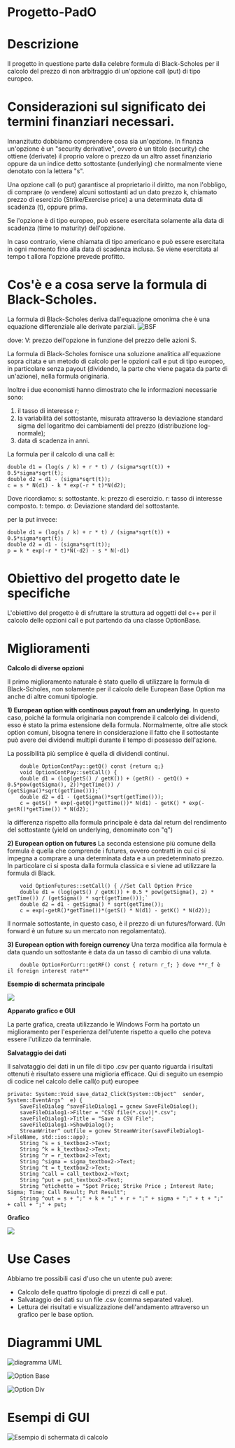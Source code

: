 # Progetto-PadO


# **Descrizione**

Il progetto in questione parte dalla celebre formula di Black-Scholes per il calcolo del prezzo di non arbitraggio di un'opzione
call (put) di tipo europeo.

# Considerazioni sul significato dei termini finanziari necessari.

Innanzitutto dobbiamo comprendere cosa sia un'opzione.
In finanza un'opzione è un "security derivative", ovvero è un titolo (security) che ottiene (derivate) il proprio valore o prezzo da un altro asset finanziario oppure da un indice detto sottostante (underlying) che normalmente viene denotato con la lettera "s".

Una opzione call (o put) garantisce al proprietario il diritto, ma non l'obbligo, di comprare (o vendere) alcuni sottostanti ad un dato prezzo k, chiamato prezzo di esercizio (Strike/Exercise price) a una determinata data di scadenza (t), oppure prima. 

Se l'opzione è di tipo europeo, può essere esercitata solamente alla data di scadenza (time to maturity) dell'opzione.

In caso contrario, viene chiamata di tipo americano e può essere esercitata in ogni momento fino alla data di scadenza inclusa. Se viene esercitata al tempo t allora l'opzione prevede profitto. 

# Cos'è e a cosa serve la formula di Black-Scholes.

La formula di Black-Scholes deriva dall'equazione omonima che è una equazione differenziale alle derivate parziali. 
![BSF](https://github.com/riccardobastiani/Progetto-PadO/blob/master/BSF.PNG)

dove:
V: prezzo dell'opzione in funzione del prezzo delle azioni S.

La formula di Black-Scholes fornisce una soluzione analitica all'equazione sopra citata e un metodo di calcolo per le opzioni call e put di tipo europeo, in particolare senza payout (dividendo, la parte che viene pagata da parte di un'azione), nella formula originaria.

Inoltre i due economisti hanno dimostrato che le informazioni necessarie sono:
1) il tasso di interesse r;
2) la variabilità del sottostante, misurata attraverso la deviazione standard sigma del logaritmo dei cambiamenti del prezzo (distribuzione log-normale);
3) data di scadenza in anni. 


La formula per il calcolo di una call è:

	double d1 = (log(s / k) + r * t) / (sigma*sqrt(t)) + 0.5*sigma*sqrt(t);
	double d2 = d1 - (sigma*sqrt(t));
	c = s * N(d1) - k * exp(-r * t)*N(d2);
	
Dove ricordiamo:
s: sottostante.
k: prezzo di esercizio.
r: tasso di interesse composto.
t: tempo.
σ: Deviazione standard del sottostante.

per la put invece:

	double d1 = (log(s / k) + r * t) / (sigma*sqrt(t)) + 0.5*sigma*sqrt(t);
	double d2 = d1 - (sigma*sqrt(t));
	p = k * exp(-r * t)*N(-d2) - s * N(-d1)



# Obiettivo del progetto date le specifiche

L'obiettivo del progetto è di sfruttare la struttura ad oggetti del c++ per il calcolo delle opzioni call e put partendo da una classe OptionBase.

# Miglioramenti

**Calcolo di diverse opzioni**

Il primo miglioramento naturale è stato quello di utilizzare la formula di Black-Scholes, non solamente per il calcolo delle European Base Option ma anche di altre comuni tipologie.

**1) European option with continous payout from an underlying.**
In questo caso, poiché la formula originaria non comprende il calcolo dei dividendi, esso è stato la prima estensione della formula. Normalmente, oltre alle stock option comuni, bisogna tenere in considerazione il fatto che il sottostante può avere dei dividendi multipli durante il tempo di possesso dell'azione. 

La possibilità più semplice è quella di dividendi continui.
	

		double OptionContPay::getQ() const {return q;} 
		void OptionContPay::setCall() {
		double d1 = (log(getS() / getK()) + (getR() - getQ() + 0.5*pow(getSigma(), 2))*getTime()) / 	(getSigma()*sqrt(getTime()));`
		double d2 = d1 - (getSigma()*sqrt(getTime()));
		c = getS() * exp(-getQ()*getTime())* N(d1) - getK() * exp(-getR()*getTime()) * N(d2);

la differenza rispetto alla formula principale è data dal return del rendimento del sottostante (yield on underlying, denominato con "q") 
	
**2) European option on futures** 
La seconda estensione più comune della formula è quella che comprende i futures, ovvero contratti in cui ci si impegna a comprare a una determinata data e a un predeterminato prezzo. In particolare ci si sposta dalla formula classica e si viene ad utilizzare la formula di Black. 
	
		void OptionFutures::setCall() { //Set Call Option Price
		double d1 = (log(getS() / getK()) + 0.5 * pow(getSigma(), 2) * getTime()) / (getSigma() * sqrt(getTime()));`
		double d2 = d1 - getSigma() * sqrt(getTime());
		c = exp(-getR()*getTime())*(getS() * N(d1) - getK() * N(d2));
	
	
Il normale sottostante, in questo caso, è il prezzo di un futures/forward. (Un forward è un future su un mercato non regolamentato). 


**3) European option with foreign currency**
Una terza modifica alla formula è data quando un sottostante è data da un tasso di cambio di una valuta. 

		double OptionForCurr::getRF() const { return r_f; } dove **r_f è il foreign interest rate**


**Esempio di schermata principale**

![](https://github.com/riccardobastiani/Progetto-PadO/blob/master/form1%20nuovo.PNG)

**Apparato grafico e GUI**

La parte grafica, creata utilizzando le Windows Form ha portato un miglioramento per l'esperienza dell'utente rispetto a quello che poteva essere l'utilizzo da terminale. 

**Salvataggio dei dati**

Il salvataggio dei dati in un file di tipo .csv per quanto riguarda i risultati ottenuti è risultato essere una miglioria efficace. 
Qui di seguito un esempio di codice nel calcolo delle call(o put) europee

	private: System::Void save_data2_Click(System::Object^  sender, System::EventArgs^  e) {
		SaveFileDialog ^saveFileDialog1 = gcnew SaveFileDialog();
		saveFileDialog1->Filter = "CSV file(*.csv)|*.csv";
		saveFileDialog1->Title = "Save a CSV File";
		saveFileDialog1->ShowDialog();
		StreamWriter^ outfile = gcnew StreamWriter(saveFileDialog1->FileName, std::ios::app);
		String ^s = s_textbox2->Text;
		String ^k = k_textbox2->Text;
		String ^r = r_textbox2->Text;
		String ^sigma = sigma_textbox2->Text;
		String ^t = t_textbox2->Text;
		String ^call = call_textbox2->Text;
		String ^put = put_textbox2->Text;
		String ^etichette = "Spot Price; Strike Price ; Interest Rate; Sigma; Time; Call Result; Put Result";
		String ^out = s + ";" + k + ";" + r + ";" + sigma + ";" + t + ";" + call + ";" + put;

**Grafico**

![](https://github.com/riccardobastiani/Progetto-PadO/blob/master/Graph1.png)


# Use Cases

Abbiamo tre possibili casi d'uso che un utente può avere:

- Calcolo delle quattro tipologie di prezzi di call e put.
- Salvataggio dei dati su un file .csv (comma separated value).
- Lettura dei risultati e visualizzazione dell'andamento attraverso un grafico per le base option. 

# Diagrammi UML

![diagramma UML](https://github.com/riccardobastiani/Progetto-PadO/blob/master/Image.png)

![Option Base](https://github.com/riccardobastiani/Progetto-PadO/blob/master/OptionBase.png)

![Option Div](https://github.com/riccardobastiani/Progetto-PadO/blob/master/OptionDiv.png)

# Esempi di GUI


![Esempio di schermata di calcolo](https://github.com/riccardobastiani/Progetto-PadO/blob/master/form2.png)





